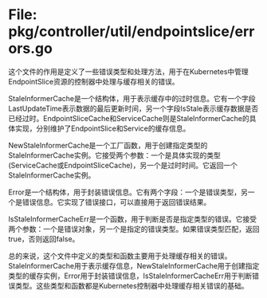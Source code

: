# File: pkg/controller/util/endpointslice/errors.go

这个文件的作用是定义了一些错误类型和处理方法，用于在Kubernetes中管理EndpointSlice资源的控制器中处理与缓存相关的错误。

StaleInformerCache是一个结构体，用于表示缓存中的过时信息。它有一个字段LastUpdateTime表示数据的最后更新时间，另一个字段IsStale表示缓存数据是否已经过时。EndpointSliceCache和ServiceCache则是StaleInformerCache的具体实现，分别维护了EndpointSlice和Service的缓存信息。

NewStaleInformerCache是一个工厂函数，用于创建指定类型的StaleInformerCache实例。它接受两个参数：一个是具体实现的类型(ServiceCache或EndpointSliceCache)，另一个是过时时间。它返回一个StaleInformerCache实例。

Error是一个结构体，用于封装错误信息。它有两个字段：一个是错误类型，另一个是错误信息。它实现了错误接口，可以直接用于返回错误结果。

IsStaleInformerCacheErr是一个函数，用于判断是否是指定类型的错误。它接受两个参数：一个是错误对象，另一个是指定的错误类型。如果错误类型匹配，返回true，否则返回false。

总的来说，这个文件中定义的类型和函数主要用于处理缓存相关的错误。StaleInformerCache用于表示缓存信息，NewStaleInformerCache用于创建指定类型的缓存实例，Error用于封装错误信息，IsStaleInformerCacheErr用于判断错误类型。这些类型和函数都是Kubernetes控制器中处理缓存相关错误的基础。

